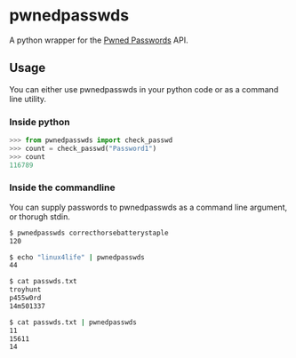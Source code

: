 # pwnedpasswds

A python wrapper for the [Pwned Passwords](https://haveibeenpwned.com/Passwords) API.


## Usage

You can either use pwnedpasswds in your python code or as a command line utility.

### Inside python

```python
>>> from pwnedpasswds import check_passwd
>>> count = check_passwd("Password1")
>>> count
116789
```

### Inside the commandline

You can supply passwords to pwnedpasswds as a command line argument, or thorugh stdin.


```bash
$ pwnedpasswds correcthorsebatterystaple
120
```

```bash
$ echo "linux4life" | pwnedpasswds
44
```

```bash
$ cat passwds.txt
troyhunt
p455w0rd
14m501337

$ cat passwds.txt | pwnedpasswds
11
15611
14
```

